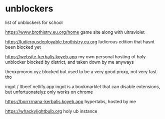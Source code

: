 # unblockers
list of unblockers for school


https://www.brothistry.eu.org/home
game site along with ultraviolet


https://ludicrousdeployable.brothistry.eu.org
ludicrous edition that hasnt been blocked yet



https://website-kerbalis.koyeb.app 
my own personal hosting of holy unblocker
blocked by district, and taken down by me anyways

theoxymoron.xyz
blocked but used to be a very good proxy, not very fast tho


ingot / ltbeef.netlify.app
ingot is a bookmarklet that can disable extensions, but unfortuonatelyz only works on chrome

https://borrrrnana-kerbalis.koyeb.app
hypertabs, hosted by me


https://whackylightbulb.org
holy ub instance

